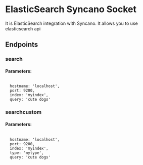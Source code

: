 # ElasticSearch Syncano Socket

It is ElasticSearch integration with Syncano. It allows you to use elasticsearch api

## Endpoints

### search

#### Parameters:
```

  hostname: 'localhost',
  port: 9200,
  index: 'myindex',
  query: 'cute dogs'
```


### searchcustom

#### Parameters:
```

  hostname: 'localhost',
  port: 9200,
  index: 'myindex',
  type: 'mytype',
  query: 'cute dogs'
```

